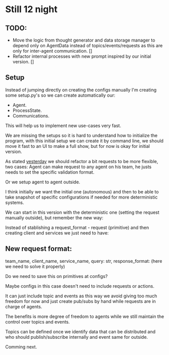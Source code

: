 # Still 12 night

## TODO:

- Move the logic from thought generator and data storage manager to depend only on AgentData instead of topics/events/requests as this are only for inter-agent communication. []
- Refactor internal processes with new prompt inspired by our initial version. []

## Setup

Instead of jumping directly on creating the configs manually I'm creating some setup.py's so we can create automatically our:

- Agent.
- ProcessState.
- Communications.

This will help us to implement new use-cases very fast.

We are missing the setups so it is hard to understand how to initialize the program, with this initial setup we can create it by command line, we should move it fast to an UI to make a full show, but for now is okay for initial version.

As stated [yesterday](/aware/docs/development/calendar/march/12.md) we should refactor a bit requests to be more flexible, two cases: Agent can make request to any agent on his team, he justs needs to set the specific validation format.

Or we setup agent to agent outside.

I think initially we want the initial one (autonomous) and then to be able to take snapshot of specific configurations if needed for more deterministic systems.

We can start in this version with the deterministic one (setting the request manually outside), but remember the new way:

Instead of stablishing a request_format - request (primitive) and then creating client and services we just need to have:

## New request format:
team_name, client_name, service_name, query: str, response_format: (here we need to solve it properly)

Do we need to save this on primitives at configs?

Maybe configs in this case doesn't need to include requests or actions.

It can just include topic and events as this way we avoid giving too much freedom for now and just create pub/subs by hand while requests are in charge of agents.

The benefits is more degree of freedom to agents while we still maintain the control over topics and events.

Topics can be defined once we identify data that can be distributed and who should publish/subscribe internally and event same for outside.

Comming next.
